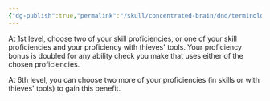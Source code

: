 ```yaml
---
{"dg-publish":true,"permalink":"/skull/concentrated-brain/dnd/terminology/expertise/","tags":["Tagless"],"noteIcon":""}
---
```


At 1st level, choose two of your skill proficiencies, or one of your skill proficiencies and your proficiency with thieves' tools. Your proficiency bonus is doubled for any ability check you make that uses either of the chosen proficiencies.

At 6th level, you can choose two more of your proficiencies (in skills or with thieves' tools) to gain this benefit.